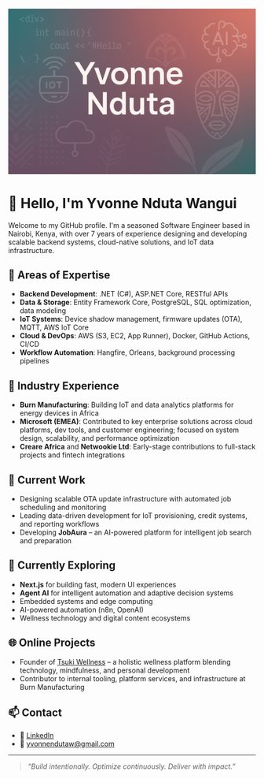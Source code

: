 ![Yvonne Nduta GitHub Banner](./yvonnebanner.png)

# 👋 Hello, I'm Yvonne Nduta Wangui

Welcome to my GitHub profile. I'm a seasoned Software Engineer based in Nairobi, Kenya, with over 7 years of experience designing and developing scalable backend systems, cloud-native solutions, and IoT data infrastructure.

## 🔧 Areas of Expertise

- **Backend Development**: .NET (C#), ASP.NET Core, RESTful APIs
- **Data & Storage**: Entity Framework Core, PostgreSQL, SQL optimization, data modeling
- **IoT Systems**: Device shadow management, firmware updates (OTA), MQTT, AWS IoT Core
- **Cloud & DevOps**: AWS (S3, EC2, App Runner), Docker, GitHub Actions, CI/CD
- **Workflow Automation**: Hangfire, Orleans, background processing pipelines

## 🏢 Industry Experience

- **Burn Manufacturing**: Building IoT and data analytics platforms for energy devices in Africa
- **Microsoft (EMEA)**: Contributed to key enterprise solutions across cloud platforms, dev tools, and customer engineering; focused on system design, scalability, and performance optimization
- **Creare Africa** and **Netwookie Ltd**: Early-stage contributions to full-stack projects and fintech integrations

## 🚀 Current Work

- Designing scalable OTA update infrastructure with automated job scheduling and monitoring
- Leading data-driven development for IoT provisioning, credit systems, and reporting workflows
- Developing **JobAura** – an AI-powered platform for intelligent job search and preparation

## 🧠 Currently Exploring

- **Next.js** for building fast, modern UI experiences
- **Agent AI** for intelligent automation and adaptive decision systems
- Embedded systems and edge computing
- AI-powered automation (n8n, OpenAI)
- Wellness technology and digital content ecosystems

## 🌐 Online Projects

- Founder of [Tsuki Wellness](https://tsukiwellness.com) – a holistic wellness platform blending technology, mindfulness, and personal development
- Contributor to internal tooling, platform services, and infrastructure at Burn Manufacturing

## 📫 Contact

- 💼 [LinkedIn](https://linkedin.com/in/yvonnenduta)
- 📧 yvonnendutaw@gmail.com

---

> _“Build intentionally. Optimize continuously. Deliver with impact.”_
